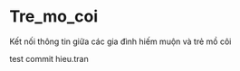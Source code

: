 Tre_mo_coi
==========

Kết nối thông tin giữa các gia đình hiếm muộn và trẻ mồ côi


test commit hieu.tran

